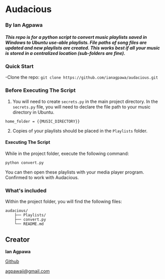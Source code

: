 # Audacious
### By Ian Agpawa
##### This repo is for a python script to convert music playlists saved in Windows to Ubuntu use-able playlists.  File paths of song files are updated and new playlists are created.  This works best if all your music is stored in a centralized location (sub-folders are fine).  

### Quick Start
-Clone the repo: `git clone https://github.com/ianagpawa/audacious.git`


### Before Executing The Script
1. You will need to create `secrets.py` in the main project directory.  In the `secrets.py` file, you will need to declare the file path to your music directory in Ubuntu.
```
home_folder = {{MUSIC_DIRECTORY}}
```

2. Copies of your playlists should be placed in the `Playlists` folder.

#### Executing The Script
While in the project folder, execute the following command:
```
python convert.py
```

You can then open these playlists with your media player program.  Confirmed to work with Audacious.

### What's included
Within the project folder, you will find the following files:

```
audacious/
    ├── Playlists/
    ├── convert.py
    └── README.md
```

## Creator

**Ian Agpawa**


[Github](https://github.com/ianagpawa)

 agpawaji@gmail.com
